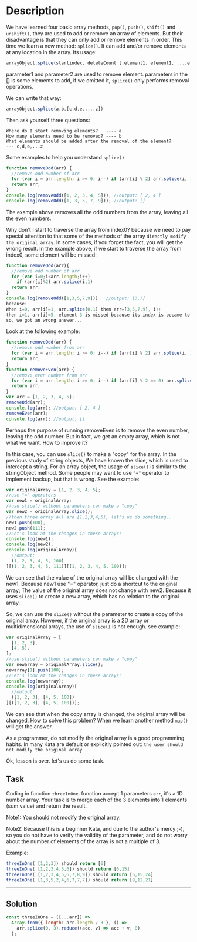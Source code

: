 # Description

We have learned four basic array methods, `pop()`, `push()`, `shift()` and `unshift()`, they are used to add or remove an array of elements. But their disadvantage is that they can only add or remove elements in order. This time we learn a new method: `splice()`. It can add and/or remove elements at any location in the array. Its usage:

```js
arrayObject.splice(startindex, deleteCount [,element1, element1, ...,elementx])
```

parameter1 and parameter2 are used to remove element. parameters in the [] is some elements to add, if we omitted it, `splice()` only performs removal operations.

We can write that way:

```js
arrayObject.splice(a,b,[c,d,e,...,z])
```

Then ask yourself three questions:

```
Where do I start removing elements?   ---- a
How many elements need to be removed? ---- b
What elements should be added after the removal of the element?
--- c,d,e,...z
```

Some examples to help you understand `splice()`

```js
function removeOdd(arr) {
  //remove odd number of arr
  for (var i = arr.length; i >= 0; i--) if (arr[i] % 2) arr.splice(i, 1);
  return arr;
}
console.log(removeOdd([1, 2, 3, 4, 5])); //output: [ 2, 4 ]
console.log(removeOdd([1, 3, 5, 7, 9])); //output: []
```

The example above removes all the odd numbers from the array, leaving all the even numbers.

Why don't I start to traverse the array from index0? because we need to pay special attention to that some of the methods of the array `directly modify the original array`. In some cases, if you forget the fact, you will get the wrong result. In the example above, if we start to traverse the array from index0, some element will be missed:

```js
function removeOdd(arr){
  //remove odd number of arr
  for (var i=0;i<arr.length;i++)
    if (arr[i]%2) arr.splice(i,1)
  return arr;
}
console.log(removeOdd([1,3,5,7,9]))   //output: [3,7]
because:
When i=0, arr[i]=1, arr.splice(0,1) then arr=[3,5,7,9], i++
then i=1, arr[i]=5, element 3 is missed because its index is became to 0
so, we got an wrong answer...
```

Look at the following example:

```js
function removeOdd(arr) {
  //remove odd number from arr
  for (var i = arr.length; i >= 0; i--) if (arr[i] % 2) arr.splice(i, 1);
  return arr;
}
function removeEven(arr) {
  //remove even number from arr
  for (var i = arr.length; i >= 0; i--) if (arr[i] % 2 == 0) arr.splice(i, 1);
  return arr;
}
var arr = [1, 2, 3, 4, 5];
removeOdd(arr);
console.log(arr); //output: [ 2, 4 ]
removeEven(arr);
console.log(arr); //output: []
```

Perhaps the purpose of running removeEven is to remove the even number, leaving the odd number. But in fact, we get an empty array, which is not what we want. How to improve it?

In this case, you can use `slice()` to make a "copy" for the array. In the previous study of string objects, We have known the slice, which is used to intercept a string. For an array object, the usage of `slice()` is similar to the stringObject method. Some people may want to use `"="` operator to implement backup, but that is wrong. See the example:

```js
var originalArray = [1, 2, 3, 4, 5];
//use "=" operators
var new1 = originalArray;
//use slice() without parameters can make a "copy"
var new2 = originalArray.slice();
//then three array all are [1,2,3,4,5], let's us do something..
new1.push(100);
new2.push(111);
//Let's look at the changes in these arrays:
console.log(new1);
console.log(new2);
console.log(originalArray)[
  //output:
  (1, 2, 3, 4, 5, 100)
][(1, 2, 3, 4, 5, 111)][(1, 2, 3, 4, 5, 100)];
```

We can see that the value of the original array will be changed with the new1. Because new1 use "=" operator, just do a shortcut to the original array; The value of the original array does not change with new2. Because it uses `slice()` to create a new array, which has no relation to the original array.

So, we can use the `slice()` without the parameter to create a copy of the original array. However, if the original array is a 2D array or multidimensional arrays, the use of `slice()` is not enough. see example:

```js
var originalArray = [
  [1, 2, 3],
  [4, 5],
];
//use slice() without parameters can make a "copy"
var newarray = originalArray.slice();
newarray[1].push(100);
//Let's look at the changes in these arrays:
console.log(newarray);
console.log(originalArray)[
  //output:
  ([1, 2, 3], [4, 5, 100])
][([1, 2, 3], [4, 5, 100])];
```

We can see that when the copy array is changed, the original array will be changed. How to solve this problem? When we learn another method `map()` will get the answer.

As a programmer, do not modify the original array is a good programming habits. In many Kata are default or explicitly pointed out: `the user should not modify the original array`

Ok, lesson is over. let's us do some task.

## Task

Coding in function `threeInOne`. function accept 1 parameters `arr`, it's a 1D number array. Your task is to merge each of the 3 elements into 1 elements (sum value) and return the result.

Note1: You should not modify the original array.

Note2: Because this is a beginner Kata, and due to the author's mercy ;-), so you do not have to verify the validity of the parameter, and do not worry about the number of elements of the array is not a multiple of 3.

Example:

```js
threeInOne( [1,2,3]) should return [6]
threeInOne( [1,2,3,4,5,6]) should return [6,15]
threeInOne( [1,2,3,4,5,6,7,8,9]) should return [6,15,24]
threeInOne( [1,3,5,2,4,6,7,7,7]) should return [9,12,21]
```

---

## Solution

```js
const threeInOne = ([...arr]) =>
  Array.from({ length: arr.length / 3 }, () =>
    arr.splice(0, 3).reduce((acc, v) => acc + v, 0)
  );
```
